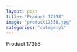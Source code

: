 ```yaml
---
layout: post
title: "Product 17358"
image: "product17358.jpg"
categories: "category1"
---
```

Product 17358
